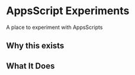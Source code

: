 # AppsScript Experiments
A place to experiment with AppsScripts

##  Why this exists
## What It Does
